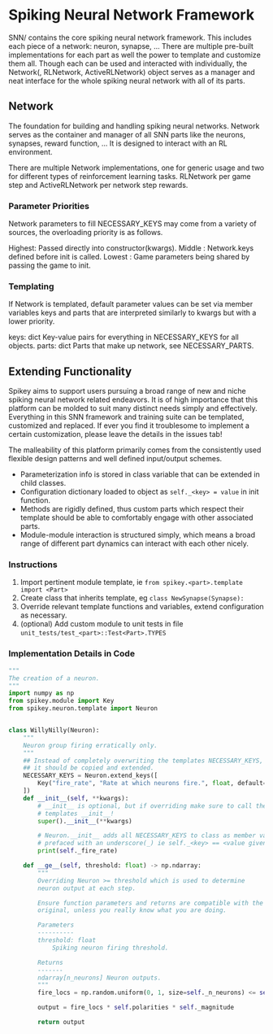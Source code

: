 # Spiking Neural Network Framework

SNN/ contains the core spiking neural network framework. This includes each piece of a network: neuron, synapse, ... There are multiple pre-built implementations for each part as well the power to template and customize them all. Though each can be used and interacted with individually, the Network(, RLNetwork, ActiveRLNetwork) object serves as a manager and neat interface for the whole spiking neural network with all of its parts.

## Network

The foundation for building and handling spiking neural networks.
Network serves as the container and manager of all SNN parts like
the neurons, synapses, reward function, ... It is designed to
interact with an RL environment.

There are multiple Network implementations, one for generic usage
and two for different types of reinforcement learning tasks. RLNetwork per
game step and ActiveRLNetwork per network step rewards.

### Parameter Priorities

Network parameters to fill NECESSARY_KEYS may come from a variety of
sources, the overloading priority is as follows.

Highest: Passed directly into constructor(kwargs).
Middle : Network.keys defined before init is called.
Lowest : Game parameters being shared by passing the game to init.

### Templating

If Network is templated, default parameter values can be set via
member variables keys and parts that are interpreted similarly
to kwargs but with a lower priority.

keys: dict
    Key-value pairs for everything in NECESSARY_KEYS for all objects.
parts: dict
    Parts that make up network, see NECESSARY_PARTS.

## Extending Functionality

Spikey aims to support users pursuing a broad range of new and niche
spiking neural network related endeavors.
It is of high importance that this platform can be molded to suit many distinct
needs simply and effectively.
Everything in this SNN framework and training suite can be templated, customized
and replaced.
If ever you find it troublesome to implement a certain customization,
please leave the details in the issues tab!

The malleability of this platform primarily comes from the consistently used flexible
design patterns and well defined input/output schemes.

* Parameterization info is stored in class variable that can be extended in
child classes.
* Configuration dictionary loaded to object as ```self._<key> = value``` in
init function.
* Methods are rigidly defined, thus custom parts which respect their
template should be able to comfortably engage with other associated parts.
* Module-module interaction is structured simply, which means a broad range of different part dynamics can interact with each other nicely.

### Instructions

1. Import pertinent module template, ie ```from spikey.<part>.template import <Part>```
2. Create class that inherits template, eg ```class NewSynapse(Synapse):```
3. Override relevant template functions and variables, extend configuration as necessary.
4. (optional) Add custom module to unit tests in file ```unit_tests/test_<part>::Test<Part>.TYPES```

### Implementation Details in Code

```python
"""
The creation of a neuron.
"""
import numpy as np
from spikey.module import Key
from spikey.neuron.template import Neuron


class WillyNilly(Neuron):
    """
    Neuron group firing erratically only.
    """
    ## Instead of completely overwriting the templates NECESSARY_KEYS,
    ## it should be copied and extended.
    NECESSARY_KEYS = Neuron.extend_keys([
        Key("fire_rate", "Rate at which neurons fire.", float, default=.08)
    ])
    def __init__(self, **kwargs):
        # __init__ is optional, but if overriding make sure to call the
        # templates __init__!
        super().__init__(**kwargs)

        # Neuron.__init__ adds all NECESSARY_KEYS to class as member variables
        # prefaced with an underscore(_) ie self._<key> == <value given>.
        print(self._fire_rate)

    def __ge__(self, threshold: float) -> np.ndarray:
        """
        Overriding Neuron >= threshold which is used to determine
        neuron output at each step.

        Ensure function parameters and returns are compatible with the
        original, unless you really know what you are doing.

        Parameters
        ----------
        threshold: float
            Spiking neuron firing threshold.

        Returns
        -------
        ndarray[n_neurons] Neuron outputs.
        """
        fire_locs = np.random.uniform(0, 1, size=self._n_neurons) <= self._fire_rate

        output = fire_locs * self.polarities * self._magnitude

        return output
```
